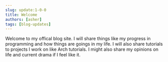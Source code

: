 ```yaml
---
slug: update:1-0-0
title: Welcome
authors: [asher]
tags: [blog-updates]
---
```


Welcome to my offical blog site. I will share things like my progress in programming and how things are goings in my life. I will also share tutorials to projects I work on like Arch tutorials. I might also share my opinions on life and current drama if I feel like it.
<!--truncate-->